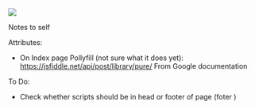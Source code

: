 <img src="https://codeinstitute.s3.amazonaws.com/fullstack/ci_logo_small.png" style="margin: 0;">

Notes to self

Attributes:

- On Index page Pollyfill (not sure what it does yet): https://jsfiddle.net/api/post/library/pure/ From Google documentation

To Do:

- Check whether scripts should be in head or footer of page (foter )